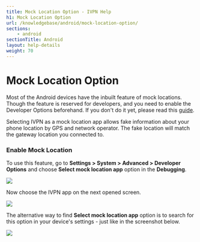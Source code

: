 ```yaml
---
title: Mock Location Option - IVPN Help
h1: Mock Location Option
url: /knowledgebase/android/mock-location-option/
sections:
    - android
sectionTitle: Android
layout: help-details
weight: 70
---
```

# Mock Location Option

Most of the Android devices have the inbuilt feature of mock locations. Though the feature is reserved for developers, and you need to enable the Developer Options beforehand. If you don't do it yet, please read this [guide](/knowledgebase/android/developer-options-on-the-android-phone/).

Selecting IVPN as a mock location app allows fake information about your phone location by GPS and network operator. The fake location will match the gateway location you connected to.

### Enable Mock Location

To use this feature, go to **Settings > System > Advanced > Developer Options** and choose **Select mock location app** option in the **Debugging**.

![](/images-static/uploads/mock-location-option-1.png)

Now choose the IVPN app on the next opened screen.

![](/images-static/uploads/mock-location-option-2.png)

The alternative way to find **Select mock location app** option is to search for this option in your device's settings - just like in the screenshot below.

![](/images-static/uploads/mock-location-option-3.png)
